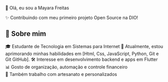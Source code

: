 👋 Olá, eu sou a Mayara Freitas

✨ Contribuindo com meu primeiro projeto Open Source na DIO!  

## 🚀 Sobre mim

🎓 Estudante de Tecnologia em Sistemas para Internet
🌱 Atualmente, estou aprimorando minhas habilidades em [Html, Css, JavaScript, Python, Git e Git GitHub].
🛠️ Interesse em desenvolvimento backend e apps em Flutter  
📊 Gosto de organização, automação e controle financeiro  
🧵 Também trabalho com artesanato e personalizados  
